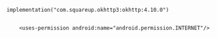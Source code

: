     implementation("com.squareup.okhttp3:okhttp:4.10.0")


        <uses-permission android:name="android.permission.INTERNET"/>